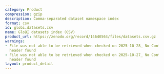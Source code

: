 ```yaml
---
category: Product
compression: gzip
description: Comma-separated dataset namespace index
format: csv
id: globi.datasets.csv
name: GloBI datasets index (CSV)
product_url: https://zenodo.org/record/14640564/files/datasets.csv.gz
warnings:
- File was not able to be retrieved when checked on 2025-10-28_ No Content-Length
  header found
- File was not able to be retrieved when checked on 2025-10-27_ No Content-Length
  header found
layout: product_detail
---
```

